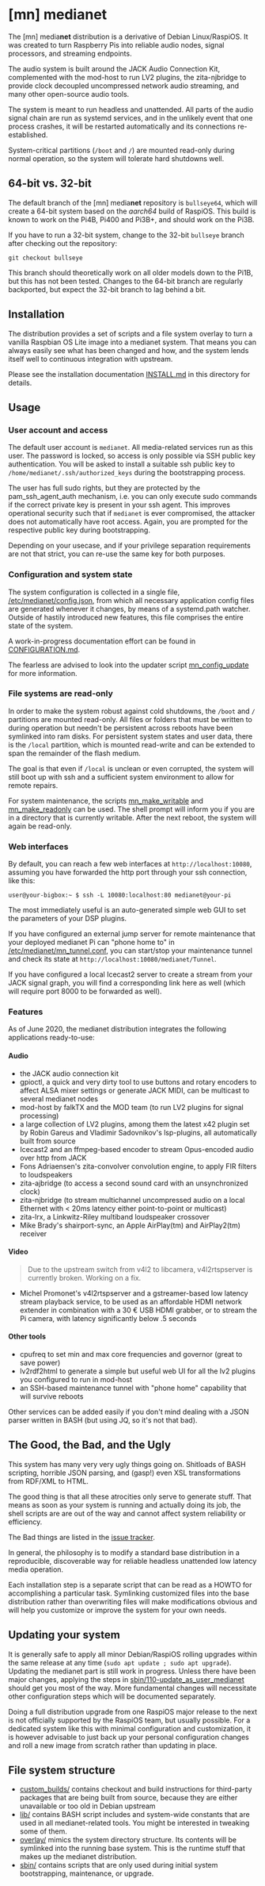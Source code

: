 # [mn] medianet

The [mn] media**net** distribution is a derivative of Debian Linux/RaspiOS.
It was created to turn Raspberry Pis into reliable audio nodes, signal
processors, and streaming endpoints.

The audio system is built around the JACK Audio Connection Kit, complemented
with the mod-host to run LV2 plugins, the zita-njbridge to provide clock
decoupled uncompressed network audio streaming, and many other open-source
audio tools.

The system is meant to run headless and unattended. All parts of the audio
signal chain are run as systemd services, and in the unlikely event that one
process crashes, it will be restarted automatically and its connections
re-established.

System-critical partitions (`/boot` and `/`) are mounted read-only during
normal operation, so the system will tolerate hard shutdowns well. 

## 64-bit vs. 32-bit

The default branch of the [mn] media**net** repository is `bullseye64`,
which will create a 64-bit system based on the *aarch64* build of RaspiOS.
This build is known to work on the Pi4B, Pi400 and Pi3B+, and should work on
the Pi3B.

If you have to run a 32-bit system, change to the 32-bit `bullseye` branch after
checking out the repository:

```
git checkout bullseye
```
This branch should theoretically work on all older models down to the Pi1B,
but this has not been tested. Changes to the 64-bit branch are regularly backported,
but expect the 32-bit branch to lag behind a bit.


## Installation

The distribution provides a set of scripts and a file system overlay to turn
a vanilla Raspbian OS Lite image into a medianet system. That means you can
always easily see what has been changed and how, and the system lends itself
well to continuous integration with upstream.

Please see the installation documentation [INSTALL.md](/INSTALL.md) in this
directory for details.

## Usage

### User account and access

The default user account is `medianet`.  All media-related services run as
this user. The password is locked, so access is only possible via SSH public
key authentication. You will be asked to install a suitable ssh public key
to `/home/medianet/.ssh/authorized_keys` during the bootstrapping process.

The user has full sudo rights, but they are protected by the
pam_ssh_agent_auth mechanism, i.e. you can only execute sudo commands if the
correct private key is present in your ssh agent. This improves operational
security such that if `medianet` is ever compromised, the attacker does not
automatically have root access.
Again, you are prompted for the respective public key during bootstrapping.

Depending on your usecase, and if your privilege separation requirements are
not that strict, you can re-use the same key for both purposes.

### Configuration and system state

The system configuration is collected in a single file,
[/etc/medianet/config.json](/overlay/etc/medianet/config.json), from which 
all necessary application config files are generated whenever it changes,
by means of a systemd.path watcher. Outside of hastily introduced new features,
this file comprises the entire state of the system.

A work-in-progress documentation effort can be found in
[CONFIGURATION.md](/CONFIGURATION.md).

The fearless are advised to look into the updater script
[mn_config_update](/overlay/usr/local/bin/mn_config_update) for more
information.

### File systems are read-only

In order to make the system robust against cold shutdowns, the `/boot` and
`/` partitions are mounted read-only. All files or folders that must be
written to during operation but needn't be persistent across reboots have
been symlinked into ram disks. For persistent system states and user data,
there is the `/local` partition, which is mounted read-write and
can be extended to span the remainder of the flash medium.

The goal is that even if `/local` is unclean or even corrupted, the system
will still boot up with ssh and a sufficient system environment to allow for
remote repairs.

For system maintenance, the scripts [mn_make_writable](/overlay/usr/local/bin/mn_make_writable)
and [mn_make_readonly](/overlay/usr/local/bin/mn_make_readonly) can be used.
The shell prompt will inform you if you are in a directory that is currently
writable. After the next reboot, the system will again be read-only.

### Web interfaces

By default, you can reach a few web interfaces at `http://localhost:10080`, 
assuming you have forwarded the http port through your ssh connection, like
this:
```
user@your-bigbox:~ $ ssh -L 10080:localhost:80 medianet@your-pi
```
The most immediately useful is an auto-generated simple web GUI to set the
parameters of your DSP plugins.

If you have configured an external jump server for remote maintenance that
your deployed medianet Pi can "phone home to" in 
[/etc/medianet/mn_tunnel.conf](/overlay/etc/medianet/mn_tunnel.conf),
you can start/stop your maintenance tunnel and check its state at
`http://localhost:10080/medianet/Tunnel`.

If you have configured a local Icecast2 server to create a stream from your
JACK signal graph, you will find a corresponding link here as well (which
will require port 8000 to be forwarded as well).

### Features

As of June 2020, the medianet distribution integrates the following
applications ready-to-use:

#### Audio
* the JACK audio connection kit
* gpioctl, a quick and very dirty tool to use buttons and rotary encoders to
affect ALSA mixer settings or generate JACK MIDI, can be multicast to several
medianet nodes
* mod-host by falkTX and the MOD team (to run LV2 plugins for signal processing)
* a large collection of LV2 plugins, among them the latest x42 plugin set by
Robin Gareus and Vladimir Sadovnikov's lsp-plugins, all automatically built from
source
* Icecast2 and an ffmpeg-based encoder to stream Opus-encoded audio over http
from JACK
* Fons Adriaensen's zita-convolver convolution engine, to apply FIR filters to loudspeakers
* zita-ajbridge (to access a second sound card with an unsynchronized clock)
* zita-njbridge (to stream multichannel uncompressed audio on a local Ethernet
with < 20ms latency either point-to-point or multicast)
* zita-lrx, a Linkwitz-Riley multiband loudspeaker crossover
* Mike Brady's shairport-sync, an Apple AirPlay(tm) and AirPlay2(tm) receiver

#### Video
> Due to the upstream switch from v4l2 to libcamera, v4l2rtspserver is currently
> broken. Working on a fix.
* Michel Promonet's v4l2rtspserver and a gstreamer-based low latency stream
playback service, to be used as an affordable HDMI network extender in
combination with a 30 € USB HDMI grabber, or to stream the Pi camera, with
latency significantly below .5 seconds

#### Other tools
* cpufreq to set min and max core frequencies and governor (great to save power)
* lv2rdf2html to generate a simple but useful web UI for all the lv2 plugins you
configured to run in mod-host
* an SSH-based maintenance tunnel with "phone home" capability that will survive
reboots

Other services can be added easily if you don't mind dealing with a JSON parser
written in BASH (but using JQ, so it's not that bad).

## The Good, the Bad, and the Ugly

This system has many very very ugly things going on. Shitloads of BASH
scripting, horrible JSON parsing, and (gasp!) even XSL transformations from
RDF/XML to HTML.

The good thing is that all these atrocities only serve to generate stuff. 
That means as soon as your system is running and actually doing its job, the
shell scripts are are out of the way and cannot affect system reliability or
efficiency.

The Bad things are listed in the [issue tracker](https://github.com/nettings/medianet/issues).

In general, the philosophy is to modify a standard base distribution in a
reproducible, discoverable way for reliable headless unattended low latency
media operation. 

Each installation step is a separate script that can be read as a HOWTO for
accomplishing a particular task. Symlinking customized files into the base
distribution rather than overwriting files will make modifications obvious
and will help you customize or improve the system for your own needs.

## Updating your system

It is generally safe to apply all minor Debian/RaspiOS rolling upgrades
within the same release at any time (`sudo apt update ; sudo apt upgrade`).
Updating the medianet part is still work in progress. Unless there have been 
major changes, applying the steps in
[sbin/110-update_as_user_medianet](/sbin/110-update_as_user_medianet)
should get you most of the way. More fundamental changes will necessitate
other configuration steps which will be documented separately.

Doing a full distribution upgrade from one RaspiOS major release to the next
is not officially supported by the RaspiOS team, but usually possible.
For a dedicated system like this with minimal configuration and
customization, it is however advisable to just back up your personal 
configuration changes and roll a new image from scratch rather than updating
in place.

## File system structure

* [custom_builds/](/custom_builds) contains checkout and build instructions for
third-party packages that are being built from source, because they are either unavailable
or too old in Debian upstream
* [lib/](/lib) contains BASH script includes and system-wide constants that are used in all
medianet-related tools. You might be interested in tweaking some of them.
* [overlay/](/overlay) mimics the system directory structure. Its contents will be symlinked
into the running base system. This is the runtime stuff that makes up the medianet distribution.
* [sbin/](/sbin) contains scripts that are only used during initial system bootstrapping,
maintenance, or upgrade.
